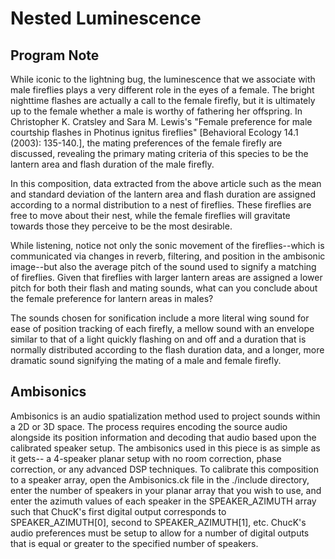 # Nested Luminescence

## Program Note

While iconic to the lightning bug, the luminescence that we associate with male fireflies plays a very different role in the eyes of a female. The bright nighttime flashes are actually a call to the female firefly, but it is ultimately up to the female whether a male is worthy of fathering her offspring. In Christopher K. Cratsley and Sara M. Lewis's "Female preference for male courtship flashes in Photinus ignitus fireflies" [Behavioral Ecology 14.1 (2003): 135-140.], the mating preferences of the female firefly are discussed, revealing the primary mating criteria of this species to be the lantern area and flash duration of the male firefly.

In this composition, data extracted from the above article such as the mean and standard deviation of the lantern area and flash duration are assigned according to a normal distribution to a nest of fireflies. These fireflies are free to move about their nest, while the female fireflies will gravitate towards those they perceive to be the most desirable.

While listening, notice not only the sonic movement of the fireflies--which is communicated via changes in reverb, filtering, and position in the ambisonic image--but also the average pitch of the sound used to signify a matching of fireflies. Given that fireflies with larger lantern areas are assigned a lower pitch for both their flash and mating sounds, what can you conclude about the female preference for lantern areas in males?

The sounds chosen for sonification include a more literal wing sound for ease of position tracking of each firefly, a mellow sound with an envelope similar to that of a light quickly flashing on and off and a duration that is normally distributed according to the flash duration data, and a longer, more dramatic sound signifying the mating of a male and female firefly.

## Ambisonics

Ambisonics is an audio spatialization method used to project sounds within a 2D or 3D space. The process requires encoding the source audio alongside its position information and decoding that audio based upon the calibrated speaker setup. The ambisonics used in this piece is as simple as it gets-- a 4-speaker planar setup with no room correction, phase correction, or any advanced DSP techniques. To calibrate this composition to a speaker array, open the Ambisonics.ck file in the ./include directory, enter the number of speakers in your planar array that you wish to use, and enter the azimuth values of each speaker in the SPEAKER_AZIMUTH array such that ChucK's first digital output corresponds to SPEAKER_AZIMUTH[0], second to SPEAKER_AZIMUTH[1], etc. ChucK's audio preferences must be setup to allow for a number of digital outputs that is equal or greater to the specified number of speakers.

